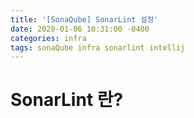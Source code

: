 ```yaml
---
title: '[SonaQube] SonarLint 설정'
date: 2020-01-06 10:31:00 -0400
categories: infra
tags: sonaQube infra sonarlint intellij
---
```


# SonarLint 란?
